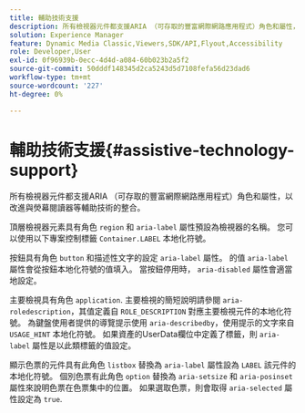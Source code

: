 ```yaml
---
title: 輔助技術支援
description: 所有檢視器元件都支援ARIA （可存取的豐富網際網路應用程式）角色和屬性，以改進與熒幕閱讀器等輔助技術的整合。
solution: Experience Manager
feature: Dynamic Media Classic,Viewers,SDK/API,Flyout,Accessibility
role: Developer,User
exl-id: 0f96939b-0ecc-4d4d-a084-60b023b2a5f2
source-git-commit: 50dddf148345d2ca5243d5d7108fefa56d23dad6
workflow-type: tm+mt
source-wordcount: '227'
ht-degree: 0%

---
```


# 輔助技術支援{#assistive-technology-support}

所有檢視器元件都支援ARIA （可存取的豐富網際網路應用程式）角色和屬性，以改進與熒幕閱讀器等輔助技術的整合。

頂層檢視器元素具有角色 `region` 和 `aria-label` 屬性預設為檢視器的名稱。 您可以使用以下專案控制標籤 `Container.LABEL` 本地化符號。

按鈕具有角色 `button` 和描述性文字的設定 `aria-label` 屬性。 的值 `aria-label` 屬性會從按鈕本地化符號的值填入。 當按鈕停用時， `aria-disabled` 屬性會適當地設定。

主要檢視具有角色 `application`. 主要檢視的簡短說明請參閱 `aria-roledescription`，其值定義自 `ROLE_DESCRIPTION` 對應主要檢視元件的本地化符號。 為鍵盤使用者提供的導覽提示使用 `aria-describedby`，使用提示的文字來自 `USAGE_HINT` 本地化符號。 如果資產的UserData欄位中定義了標籤，則 `aria-label` 屬性是以此類標籤的值設定。

顯示色票的元件具有此角色 `listbox` 替換為 `aria-label` 屬性設為 `LABEL` 該元件的本地化符號。 個別色票有此角色 `option` 替換為 `aria-setsize` 和 `aria-posinset` 屬性來說明色票在色票集中的位置。 如果選取色票，則會取得 `aria-selected` 屬性設定為 `true`.
